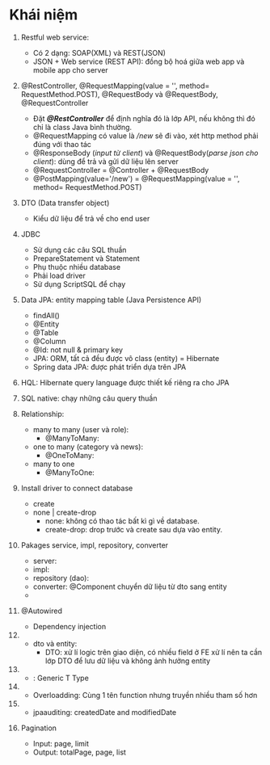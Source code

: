 # Khái niệm
1. Restful web service: 
	- Có 2 dạng: SOAP(XML) và REST(JSON)
	- JSON + Web service (REST API): đồng bộ hoá giữa web app và mobile app cho server

2. @RestController, @RequestMapping(value = '', method= RequestMethod.POST), @RequestBody và @RequestBody, @RequestController
	- Đặt ***@RestController*** để định nghĩa đó là lớp API, nếu không thì đó chỉ là class Java bình thường.
	- @RequestMapping có value là */new* sẽ đi vào, xét http method phải đúng với thao tác
	- @ResponseBody (*input từ client*) và @RequestBody(*parse json cho client*): dùng để trả và gửi dữ liệu lên server
	- @RequestController = @Controller + @RequestBody
	- @PostMapping(value='/new')  = @RequestMapping(value = '', method= RequestMethod.POST)
	
3. DTO (Data transfer object)
	- Kiểu dữ liệu để trả về cho end user
	
4. JDBC
	- Sử dụng các câu SQL thuần
	- PrepareStatement và Statement
	- Phụ thuộc nhiều database
	- Phải load driver
	- Sử dụng ScriptSQL để chạy
	
5. Data JPA: entity mapping table (Java Persistence API)
	- findAll()
	- @Entity
	- @Table
	- @Column
	- @Id: not null & primary key
	- JPA: ORM, tất cả đều được vô class (entity) = Hibernate
	- Spring data JPA: được phát triển dựa trên JPA

6. HQL: Hibernate query language được thiết kế riêng ra cho JPA
	
7. SQL native: chạy những câu query thuần

8. Relationship:
	- many to many (user và role):
		+ @ManyToMany: 
	- one to many (category và news):
		+ @OneToMany: 
	- many to one
		+ @ManyToOne: 

9. Install driver to connect database
	- create
	- none | create-drop
		+ none: không có thao tác bất kì gì về database.
		+ create-drop: drop trước và create sau dựa vào entity.
		
10. Pakages service, impl, repository, converter
	- server:
	- impl:
	- repository (dao): 
	- converter: @Component chuyển dữ liệu từ dto sang entity
	- 
	
11. @Autowired
	- Dependency injection
	
12. 
	- dto và entity: 
		+ DTO: xử lí logic trên giao diện, có nhiều field ở FE xử lí nên ta cần lớp DTO 
				để lưu dữ liệu và không ảnh hưởng entity

13.
	- <T>: Generic T Type
	
14. 
	- Overloadding: Cùng 1 tên function nhưng truyền nhiều tham số hơn

15.
	- jpaauditing: createdDate and modifiedDate
16. Pagination
	- Input: page, limit
	- Output: totalPage, page, list
		
	

	
	

	
	